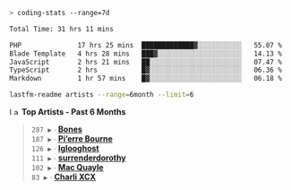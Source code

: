 ```zsh
> coding-stats --range=7d
```

<!--START_SECTION:waka-->

```txt
Total Time: 31 hrs 11 mins

PHP              17 hrs 25 mins  █████████████▓░░░░░░░░░░░   55.07 %
Blade Template   4 hrs 28 mins   ███▓░░░░░░░░░░░░░░░░░░░░░   14.13 %
JavaScript       2 hrs 21 mins   ██░░░░░░░░░░░░░░░░░░░░░░░   07.47 %
TypeScript       2 hrs           █▓░░░░░░░░░░░░░░░░░░░░░░░   06.36 %
Markdown         1 hr 57 mins    █▓░░░░░░░░░░░░░░░░░░░░░░░   06.18 %
```

<!--END_SECTION:waka-->

```zsh
lastfm-readme artists --range=6month --limit=6
```

<!--START_LASTFM_ARTISTS:{"period": "6month", "rows": 6}-->
<a href="https://last.fm" target="_blank"><img src="https://user-images.githubusercontent.com/17434202/215290617-e793598d-d7c9-428f-9975-156db1ba89cc.svg" alt="Last.fm Logo" width="18" height="13"/></a> **Top Artists - Past 6 Months**

> `287 ▶️` ∙ **[Bones](https://www.last.fm/music/Bones)**<br/>
> `187 ▶️` ∙ **[Pi’erre Bourne](https://www.last.fm/music/Pi%E2%80%99erre+Bourne)**<br/>
> `126 ▶️` ∙ **[Iglooghost](https://www.last.fm/music/Iglooghost)**<br/>
> `111 ▶️` ∙ **[surrenderdorothy](https://www.last.fm/music/surrenderdorothy)**<br/>
> `102 ▶️` ∙ **[Mac Quayle](https://www.last.fm/music/Mac+Quayle)**<br/>
> `83 ▶️` ∙ **[Charli XCX](https://www.last.fm/music/Charli+XCX)**<br/>
<!--END_LASTFM_ARTISTS-->
